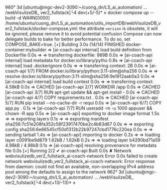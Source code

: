 θ60° 3d [ubuntu@mgc-dev2-3090:~/cuong_dn/LS_ai_automation/ … /webVisulizeDB_
ver2_fullstack]└4 <base> dev(+5/-5)* ± docker compose up --build -d 
WARN[0000] /home/ubuntu/cuong_dn/LS_ai_automation/utils_importDB/webVisulizeDB_ver2_fullstack/docker-compose.yml: the attribute `version` is obsolete, it will be ignored, please remove it to avoid potential confusion 
Compose can now delegate builds to bake for better performance.
 To do so, set COMPOSE_BAKE=true.
[+] Building 3.0s (14/14) FINISHED               docker-container:mybuilder
 => [ai-coach-api internal] load build definition from Dockerfile      0.0s
 => => transferring dockerfile: 969B                                   0.0s
 => [ai-coach-api internal] load metadata for docker.io/library/pytho  0.8s
 => [ai-coach-api internal] load .dockerignore                         0.0s
 => => transferring context: 2B                                        0.0s
 => [ai-coach-api 1/7] FROM docker.io/library/python:3.11-slim@sha256  0.0s
 => => resolve docker.io/library/python:3.11-slim@sha256:9e1912aab0a3  0.0s
 => [ai-coach-api internal] load build context                         0.0s
 => => transferring context: 4.58kB                                    0.0s
 => CACHED [ai-coach-api 2/7] WORKDIR /app                             0.0s
 => CACHED [ai-coach-api 3/7] RUN apt-get update && apt-get install -  0.0s
 => CACHED [ai-coach-api 4/7] COPY requirements.txt .                  0.0s
 => CACHED [ai-coach-api 5/7] RUN pip install --no-cache-dir -r requi  0.0s
 => [ai-coach-api 6/7] COPY app.py .                                   0.1s
 => [ai-coach-api 7/7] RUN useradd -m -u 1000 appuser && chown -R app  0.5s
 => [ai-coach-api] exporting to docker image format                    1.5s
 => => exporting layers                                                0.1s
 => => exporting manifest sha256:7c51e208fa352c58f23917470be2c4b83d67  0.0s
 => => exporting config sha256:6e66545cf50d1312b22b97247cbd1776c220ea  0.0s
 => => sending tarball                                                 1.4s
 => [ai-coach-api] importing to docker                                 0.2s
 => => loading layer c0091be9d879 1.62kB / 1.62kB                      0.2s
 => => loading layer b4290bd71a59 4.98kB / 4.98kB                      0.1s
 => [ai-coach-api] resolving provenance for metadata file              0.0s
[+] Running 2/2
 ✔ ai-coach-api                                           Built        0.0s 
 ✘ Network webvisulizedb_ver2_fullstack_ai-coach-network  Error        0.0s 
failed to create network webvisulizedb_ver2_fullstack_ai-coach-network: Error response from daemon: could not find an available, non-overlapping IPv4 address pool among the defaults to assign to the network
θ62° 3d [ubuntu@mgc-dev2-3090:~/cuong_dn/LS_ai_automation/ … /webVisulizeDB_
ver2_fullstack]└4 <base> dev(+13/-13)* ± 
